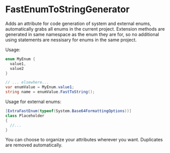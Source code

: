 # FastEnumToStringGenerator
Adds an attribute for code generation of system and external enums, automatically grabs all enums in the current project. Extension methods are generated in same namespace as the enum they are for, so no additional using statements are nessisary for enums in the same project. 

Usage:
```csharp
enum MyEnum {
  value1,
  value2
}

// ... elsewhere...
var enumValue = MyEnum.value1;
string name = enumValue.FastToString();
```

Usage for external enums:
```csharp
[ExtraFastEnum(typeof(System.Base64FormattingOptions))]
class Placeholder
{
  //...
}
```
You can choose to organize your attributes wherever you want. Duplicates are removed automatically.
